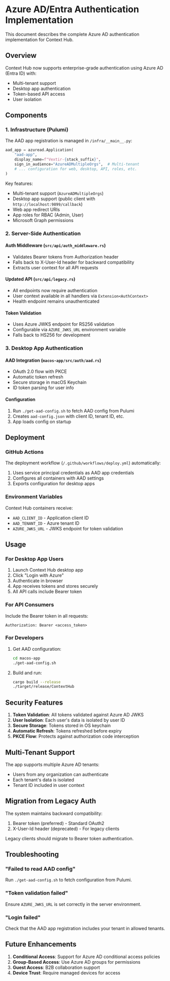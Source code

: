 # Azure AD/Entra Authentication Implementation

This document describes the complete Azure AD authentication implementation for Context Hub.

## Overview

Context Hub now supports enterprise-grade authentication using Azure AD (Entra ID) with:
- Multi-tenant support
- Desktop app authentication
- Token-based API access
- User isolation

## Components

### 1. Infrastructure (Pulumi)

The AAD app registration is managed in `/infra/__main__.py`:

```python
aad_app = azuread.Application(
    "aad-app",
    display_name=f"Vextir-{stack_suffix}",
    sign_in_audience="AzureADMultipleOrgs",  # Multi-tenant
    # ... configuration for web, desktop, API, roles, etc.
)
```

Key features:
- Multi-tenant support (`AzureADMultipleOrgs`)
- Desktop app support (public client with `http://localhost:9899/callback`)
- Web app redirect URIs
- App roles for RBAC (Admin, User)
- Microsoft Graph permissions

### 2. Server-Side Authentication

#### Auth Middleware (`src/api/auth_middleware.rs`)
- Validates Bearer tokens from Authorization header
- Falls back to X-User-Id header for backward compatibility
- Extracts user context for all API requests

#### Updated API (`src/api/legacy.rs`)
- All endpoints now require authentication
- User context available in all handlers via `Extension<AuthContext>`
- Health endpoint remains unauthenticated

#### Token Validation
- Uses Azure JWKS endpoint for RS256 validation
- Configurable via `AZURE_JWKS_URL` environment variable
- Falls back to HS256 for development

### 3. Desktop App Authentication

#### AAD Integration (`macos-app/src/auth/aad.rs`)
- OAuth 2.0 flow with PKCE
- Automatic token refresh
- Secure storage in macOS Keychain
- ID token parsing for user info

#### Configuration
1. Run `./get-aad-config.sh` to fetch AAD config from Pulumi
2. Creates `aad-config.json` with client ID, tenant ID, etc.
3. App loads config on startup

## Deployment

### GitHub Actions

The deployment workflow (`/.github/workflows/deploy.yml`) automatically:
1. Uses service principal credentials as AAD app credentials
2. Configures all containers with AAD settings
3. Exports configuration for desktop apps

### Environment Variables

Context Hub containers receive:
- `AAD_CLIENT_ID` - Application client ID
- `AAD_TENANT_ID` - Azure tenant ID
- `AZURE_JWKS_URL` - JWKS endpoint for token validation

## Usage

### For Desktop App Users

1. Launch Context Hub desktop app
2. Click "Login with Azure"
3. Authenticate in browser
4. App receives tokens and stores securely
5. All API calls include Bearer token

### For API Consumers

Include the Bearer token in all requests:
```
Authorization: Bearer <access_token>
```

### For Developers

1. Get AAD configuration:
   ```bash
   cd macos-app
   ./get-aad-config.sh
   ```

2. Build and run:
   ```bash
   cargo build --release
   ./target/release/ContextHub
   ```

## Security Features

1. **Token Validation**: All tokens validated against Azure AD JWKS
2. **User Isolation**: Each user's data is isolated by user ID
3. **Secure Storage**: Tokens stored in OS keychain
4. **Automatic Refresh**: Tokens refreshed before expiry
5. **PKCE Flow**: Protects against authorization code interception

## Multi-Tenant Support

The app supports multiple Azure AD tenants:
- Users from any organization can authenticate
- Each tenant's data is isolated
- Tenant ID included in user context

## Migration from Legacy Auth

The system maintains backward compatibility:
1. Bearer token (preferred) - Standard OAuth2
2. X-User-Id header (deprecated) - For legacy clients

Legacy clients should migrate to Bearer token authentication.

## Troubleshooting

### "Failed to read AAD config"
Run `./get-aad-config.sh` to fetch configuration from Pulumi.

### "Token validation failed"
Ensure `AZURE_JWKS_URL` is set correctly in the server environment.

### "Login failed"
Check that the AAD app registration includes your tenant in allowed tenants.

## Future Enhancements

1. **Conditional Access**: Support for Azure AD conditional access policies
2. **Group-Based Access**: Use Azure AD groups for permissions
3. **Guest Access**: B2B collaboration support
4. **Device Trust**: Require managed devices for access